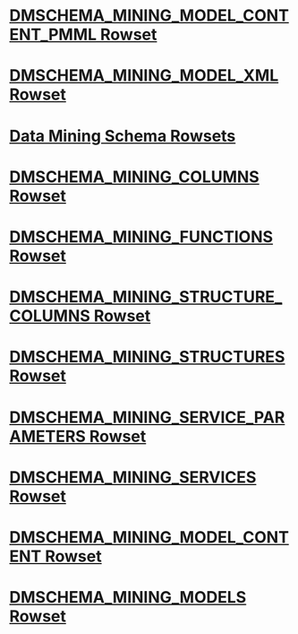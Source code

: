 # [DMSCHEMA_MINING_MODEL_CONTENT_PMML Rowset](dmschema-mining-model-content-pmml-rowset.md)
# [DMSCHEMA_MINING_MODEL_XML Rowset](dmschema-mining-model-xml-rowset.md)
# [Data Mining Schema Rowsets](data-mining-schema-rowsets.md)
# [DMSCHEMA_MINING_COLUMNS Rowset](dmschema-mining-columns-rowset.md)
# [DMSCHEMA_MINING_FUNCTIONS Rowset](dmschema-mining-functions-rowset.md)
# [DMSCHEMA_MINING_STRUCTURE_COLUMNS Rowset](dmschema-mining-structure-columns-rowset.md)
# [DMSCHEMA_MINING_STRUCTURES Rowset](dmschema-mining-structures-rowset.md)
# [DMSCHEMA_MINING_SERVICE_PARAMETERS Rowset](dmschema-mining-service-parameters-rowset.md)
# [DMSCHEMA_MINING_SERVICES Rowset](dmschema-mining-services-rowset.md)
# [DMSCHEMA_MINING_MODEL_CONTENT Rowset](dmschema-mining-model-content-rowset.md)
# [DMSCHEMA_MINING_MODELS Rowset](dmschema-mining-models-rowset.md)
